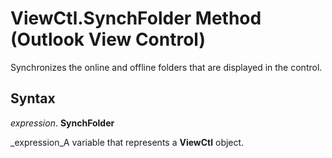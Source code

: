 
# ViewCtl.SynchFolder Method (Outlook View Control)

Synchronizes the online and offline folders that are displayed in the control.


## Syntax

 _expression_. **SynchFolder**

 _expression_A variable that represents a  **ViewCtl** object.

